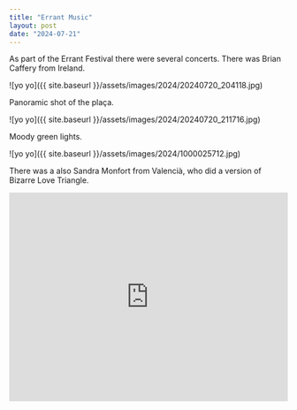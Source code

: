 ```yaml
---
title: "Errant Music"
layout: post
date: "2024-07-21"
---
```


As part of the Errant Festival there were several concerts. There was Brian Caffery from Ireland.

![yo yo]({{ site.baseurl }}/assets/images/2024/20240720_204118.jpg)

Panoramic shot of the plaça.

![yo yo]({{ site.baseurl }}/assets/images/2024/20240720_211716.jpg)

Moody green lights.

![yo yo]({{ site.baseurl }}/assets/images/2024/1000025712.jpg)

There was a also Sandra Monfort from Valencià, who did a version of Bizarre Love Triangle.

<div style="padding:75% 0 0 0;position:relative;"><iframe src="https://player.vimeo.com/video/1019356807?badge=0&amp;autopause=0&amp;player_id=0&amp;app_id=58479" frameborder="0" allow="autoplay; fullscreen; picture-in-picture; clipboard-write" style="position:absolute;top:0;left:0;width:100%;height:100%;" title="20240718_213928"></iframe></div><script src="https://player.vimeo.com/api/player.js"></script>
